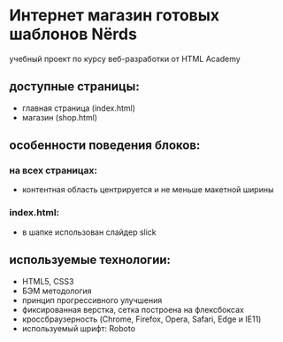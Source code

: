 # Интернет магазин готовых шаблонов Nёrds
учебный проект по курсу веб-разработки от HTML Academy

## доступные страницы:
- главная страница (index.html)
- магазин (shop.html)

## особенности поведения блоков:

### на всех страницах:
- контентная область центрируется и не меньше макетной ширины

### index.html:
- в шапке использован слайдер slick

## используемые технологии:
- HTML5, CSS3
- БЭМ методология
- принцип прогрессивного улучшения
- фиксированная верстка, сетка построена на флексбоксах
- кроссбраузерность (Chrome, Firefox, Opera, Safari, Edge и IE11)
- используемый шрифт: Roboto